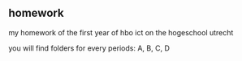 ## homework
my homework of the first year of hbo ict on the hogeschool utrecht


you will find folders for every periods: A, B, C, D